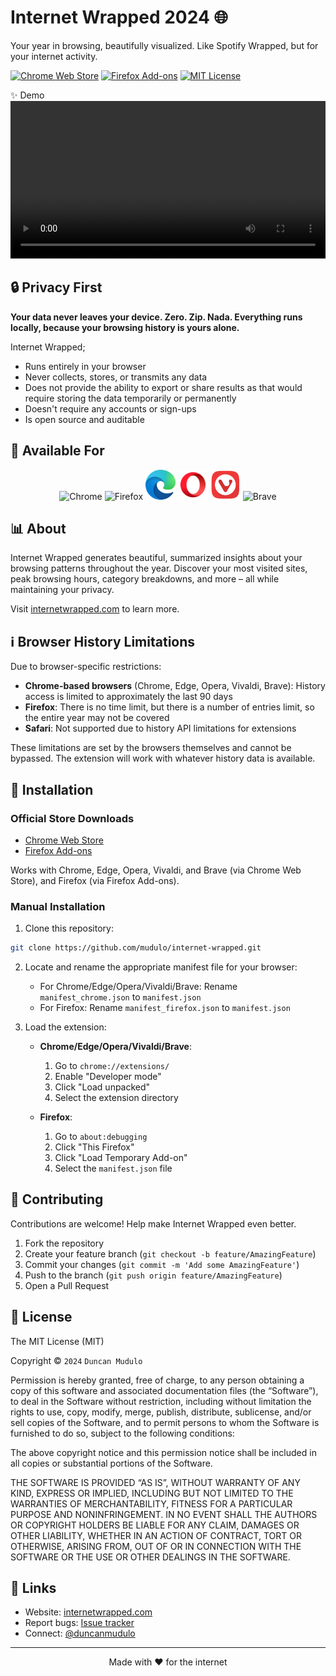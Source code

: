 # Internet Wrapped 2024 🌐

Your year in browsing, beautifully visualized. Like Spotify Wrapped, but for your internet activity.

[![Chrome Web Store](https://img.shields.io/chrome-web-store/v/paehggfojmehbjepfildefeolnlgbidn)](https://chrome.google.com/webstore/detail/paehggfojmehbjepfildefeolnlgbidn)
[![Firefox Add-ons](https://img.shields.io/amo/v/internet-wrapped)](https://addons.mozilla.org/en-US/firefox/addon/internet-wrapped)
[![MIT License](https://img.shields.io/badge/License-MIT-blue.svg)](https://opensource.org/licenses/MIT)


✨ Demo
<video src="https://github.com/user-attachments/assets/9e19f92c-8143-4a66-9e2b-c252d746adfb" width="100%">

## 🔒 Privacy First

**Your data never leaves your device. Zero. Zip. Nada. Everything runs locally, because your browsing history is yours alone.**

Internet Wrapped; 
- Runs entirely in your browser
- Never collects, stores, or transmits any data
- Does not provide the ability to export or share results as that would require storing the data temporarily or permanently
- Doesn't require any accounts or sign-ups
- Is open source and auditable

## 🌟 Available For

<div align="center">
  <img src="https://raw.githubusercontent.com/alrra/browser-logos/main/src/chrome/chrome.svg" width="48" alt="Chrome" title="Chrome">
  <img src="https://raw.githubusercontent.com/alrra/browser-logos/main/src/firefox/firefox.svg" width="48" alt="Firefox" title="Firefox">
  <img src="https://raw.githubusercontent.com/alrra/browser-logos/main/src/edge/edge.svg" width="48" alt="Edge" title="Edge">
  <img src="https://raw.githubusercontent.com/alrra/browser-logos/main/src/opera/opera.svg" width="48" alt="Opera" title="Opera">
  <img src="https://raw.githubusercontent.com/alrra/browser-logos/main/src/vivaldi/vivaldi.svg" width="48" alt="Vivaldi" title="Vivaldi">
  <img src="https://raw.githubusercontent.com/alrra/browser-logos/main/src/brave/brave.svg" width="48" alt="Brave" title="Brave">
</div>

## 📊 About

Internet Wrapped generates beautiful, summarized insights about your browsing patterns throughout the year. Discover your most visited sites, peak browsing hours, category breakdowns, and more – all while maintaining your privacy.

Visit [internetwrapped.com](https://internetwrapped.com) to learn more.

## ℹ️ Browser History Limitations

Due to browser-specific restrictions:
- **Chrome-based browsers** (Chrome, Edge, Opera, Vivaldi, Brave): History access is limited to approximately the last 90 days
- **Firefox**: There is no time limit, but there is a number of entries limit, so the entire year may not be covered
- **Safari**: Not supported due to history API limitations for extensions

These limitations are set by the browsers themselves and cannot be bypassed. The extension will work with whatever history data is available.

## 🚀 Installation

### Official Store Downloads
- [Chrome Web Store](https://chrome.google.com/webstore/detail/paehggfojmehbjepfildefeolnlgbidn)
- [Firefox Add-ons](https://addons.mozilla.org/en-US/firefox/addon/internet-wrapped)

Works with Chrome, Edge, Opera, Vivaldi, and Brave (via Chrome Web Store), and Firefox (via Firefox Add-ons).

### Manual Installation

1. Clone this repository:
```bash
git clone https://github.com/mudulo/internet-wrapped.git
```

2. Locate and rename the appropriate manifest file for your browser:
   - For Chrome/Edge/Opera/Vivaldi/Brave: Rename `manifest_chrome.json` to `manifest.json`
   - For Firefox: Rename `manifest_firefox.json` to `manifest.json`

3. Load the extension:
   - **Chrome/Edge/Opera/Vivaldi/Brave**:
     1. Go to `chrome://extensions/`
     2. Enable "Developer mode"
     3. Click "Load unpacked"
     4. Select the extension directory

   - **Firefox**:
     1. Go to `about:debugging`
     2. Click "This Firefox"
     3. Click "Load Temporary Add-on"
     4. Select the `manifest.json` file

## 🤝 Contributing

Contributions are welcome! Help make Internet Wrapped even better.

1. Fork the repository
2. Create your feature branch (`git checkout -b feature/AmazingFeature`)
3. Commit your changes (`git commit -m 'Add some AmazingFeature'`)
4. Push to the branch (`git push origin feature/AmazingFeature`)
5. Open a Pull Request

## 📝 License

The MIT License (MIT)

Copyright © `2024` `Duncan Mudulo`

Permission is hereby granted, free of charge, to any person
obtaining a copy of this software and associated documentation
files (the “Software”), to deal in the Software without
restriction, including without limitation the rights to use,
copy, modify, merge, publish, distribute, sublicense, and/or sell
copies of the Software, and to permit persons to whom the
Software is furnished to do so, subject to the following
conditions:

The above copyright notice and this permission notice shall be
included in all copies or substantial portions of the Software.

THE SOFTWARE IS PROVIDED “AS IS”, WITHOUT WARRANTY OF ANY KIND,
EXPRESS OR IMPLIED, INCLUDING BUT NOT LIMITED TO THE WARRANTIES
OF MERCHANTABILITY, FITNESS FOR A PARTICULAR PURPOSE AND
NONINFRINGEMENT. IN NO EVENT SHALL THE AUTHORS OR COPYRIGHT
HOLDERS BE LIABLE FOR ANY CLAIM, DAMAGES OR OTHER LIABILITY,
WHETHER IN AN ACTION OF CONTRACT, TORT OR OTHERWISE, ARISING
FROM, OUT OF OR IN CONNECTION WITH THE SOFTWARE OR THE USE OR
OTHER DEALINGS IN THE SOFTWARE.


## 🔗 Links

- Website: [internetwrapped.com](https://internetwrapped.com)
- Report bugs: [Issue tracker](https://github.com/mudulo/internet-wrapped/issues)
- Connect: [@duncanmudulo](https://x.com/duncanmudulo)

---

<div align="center">
  Made with ❤️ for the internet
</div>